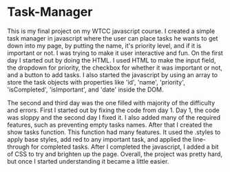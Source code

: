# Task-Manager

This is my final project on my WTCC javascript course. I created a simple task manager in javascript where the user can place tasks he wants to get down into my page, by putting the name, it's priority level, and if it is important or not. I was trying to make it user interactive and fun. On the first day I started out by doing the HTML. I used HTML to make the input field, the dropdown for priority, the checkbox for whether it was important or not, and a button to add tasks. I also started the javascript by using an array to store the task objects with properties like 'id', 'name', 'priority', 'isCompleted', 'isImportant', and 'date' inside the DOM. 

The second and third day was the one filled with majority of the difficulty and errors. First I started out by fixing the code from day 1. Day 1, the code was sloppy and the second day I fixed it. I also added many of the required features, such as preventing empty tasks names. After that I created the show tasks function. This function had many features. It used the .styles to apply base styles, add red to any important task, and applied the line-through for completed tasks. After I completed the javascript, I added a bit of CSS to try and brighten up the page. Overall, the project was pretty hard, but once I started understanding it became a little easier. 